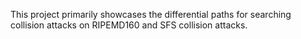 This project primarily showcases the differential paths for searching collision attacks on RIPEMD160 and SFS collision attacks.